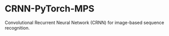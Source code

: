# CRNN-PyTorch-MPS
 Convolutional Recurrent Neural Network (CRNN) for image-based sequence recognition.
